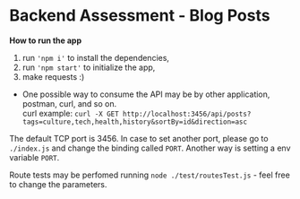 # Backend Assessment - Blog Posts

**How to run the app**  
1. run `'npm i'` to install the dependencies,
2. run `'npm start'` to initialize the app,
3. make requests :)

* One possible way to consume the API may be by other application, postman, curl, and so on.  
curl example: `curl -X GET http://localhost:3456/api/posts?tags=culture,tech,health,history&sortBy=id&direction=asc`

The default TCP port is 3456. 
In case to set another port, please go to `./index.js` and change the binding called `PORT`. Another way is setting a env variable `PORT`.

Route tests may be perfomed running `node ./test/routesTest.js` - feel free to change the parameters.


